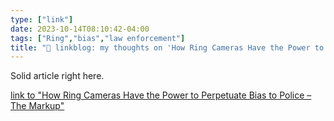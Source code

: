 ```yaml
---
type: ["link"]
date: 2023-10-14T08:10:42-04:00
tags: ["Ring","bias","law enforcement"]
title: "🔗 linkblog: my thoughts on 'How Ring Cameras Have the Power to Perpetuate Bias to Police – The Markup'"
---
```

Solid article right here.

[link to "How Ring Cameras Have the Power to Perpetuate Bias to Police – The Markup"](https://themarkup.org/hello-world/2023/10/14/how-ring-cameras-have-the-power-to-perpetuate-bias-to-police)
